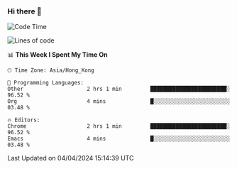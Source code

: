 ### Hi there 👋

<!--
**nicehiro/nicehiro** is a ✨ _special_ ✨ repository because its `README.md` (this file) appears on your GitHub profile.

Here are some ideas to get you started:

- 🔭 I’m currently working on ...
- 🌱 I’m currently learning ...
- 👯 I’m looking to collaborate on ...
- 🤔 I’m looking for help with ...
- 💬 Ask me about ...
- 📫 How to reach me: ...
- 😄 Pronouns: ...
- ⚡ Fun fact: ...
-->

<!--START_SECTION:waka-->
![Code Time](http://img.shields.io/badge/Code%20Time-298%20hrs%208%20mins-blue)

![Lines of code](https://img.shields.io/badge/From%20Hello%20World%20I%27ve%20Written-2.6%20million%20lines%20of%20code-blue)

📊 **This Week I Spent My Time On** 

```text
🕑︎ Time Zone: Asia/Hong_Kong

💬 Programming Languages: 
Other                    2 hrs 1 min         ████████████████████████░   96.52 % 
Org                      4 mins              █░░░░░░░░░░░░░░░░░░░░░░░░   03.48 % 

🔥 Editors: 
Chrome                   2 hrs 1 min         ████████████████████████░   96.52 % 
Emacs                    4 mins              █░░░░░░░░░░░░░░░░░░░░░░░░   03.48 % 
```


 Last Updated on 04/04/2024 15:14:39 UTC
<!--END_SECTION:waka-->
